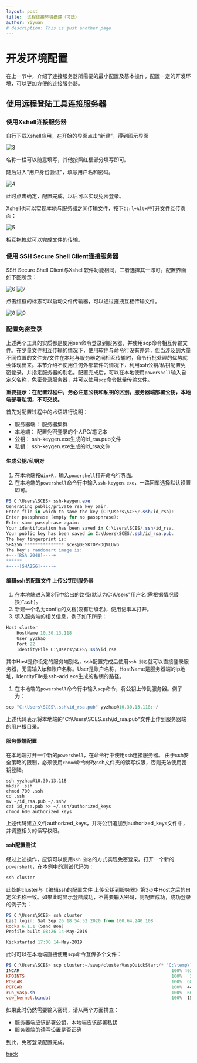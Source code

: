 ```yaml
---
layout: post
title:  远程连接环境搭建（可选）
author: Yiyuan
# description: This is just another page
---
```


# 开发环境配置
在上一节中，介绍了连接服务器所需要的最小配置及基本操作，配置一定的开发环境，可以更加方便的连接服务器。
## 使用远程登陆工具连接服务器
### 使用Xshell连接服务器
自行下载Xshell应用，在开始的界面点击“新建”，得到图示界面

<img src="/image/posts/20210922/3.jpg" alt="3"> 

名称一栏可以随意填写，其他按照红框部分填写即可。

随后进入"用户身份验证"，填写用户名和密码。

<img src="/image/posts/20210922/4.jpg" alt="4"> 

此时点击确定，配置完成，以后可以实现免密登录。

Xshell也可以实现本地与服务器之间传输文件，按下`Ctrl+Alt+F`打开文件互传页面：

<img src="/image/posts/20210922/5.jpg" alt="5"> 

相互拖拽就可以完成文件的传输。

### 使用 SSH Secure Shell Client连接服务器
SSH Secure Shell Client与Xshell软件功能相同，二者选择其一即可。配置界面如下图所示：

<img src="/image/posts/20210922/6.jpg" alt="6"> 
<img src="/image/posts/20210922/7.jpg" alt="7"> 

点击红框的标志可以启动文件传输器，可以通过拖拽互相传输文件。

<img src="/image/posts/20210922/8.jpg" alt="8"> 
<img src="/image/posts/20210922/9.jpg" alt="9"> 

### 配置免密登录
上述两个工具的实质都是使用ssh命令登录到服务器，并使用scp命令相互传输文件。在少量文件相互传输的情况下，使用软件与命令行没有差异，但当涉及到大量不同位置的文件夹/文件在本地与服务器之间相互传输时，命令行批处理的优势就会体现出来。本节介绍不使用任何外部软件的情况下，利用ssh公钥/私钥配置免密登录，并指定服务器的别名。配置完成后，可以在本地使用`powershell`输入自定义名称，免密登录服务器，并可以使用`scp`命令批量传输文件。

__重要提示：在配置过程中，务必注意公钥和私钥的区别，服务器端部署公钥，本地端部署私钥，不可交换。__

首先对配置过程中的术语进行说明：
 - 服务器端：       服务器集群
 - 本地端：         配置免密登录的个人PC/笔记本
 - 公钥：           ssh-keygen.exe生成的id_rsa.pub文件
 - 私钥：           ssh-keygen.exe生成的id_rsa文件

#### 生成公钥/私钥对
1. 在本地端按`Win+R`，输入`powershell`打开命令行界面。
2. 在本地端的`powershell`命令行中输入`ssh-keygen.exe`，一路回车选择默认设置即可。

```powershell
PS C:\Users\SCES> ssh-keygen.exe
Generating public/private rsa key pair.
Enter file in which to save the key (C:\Users\SCES/.ssh/id_rsa):
Enter passphrase (empty for no passphrase):
Enter same passphrase again:
Your identification has been saved in C:\Users\SCES/.ssh/id_rsa.
Your public key has been saved in C:\Users\SCES/.ssh/id_rsa.pub.
The key fingerprint is:
SHA256:*************** sces@DESKTOP-DQVLUVG
The key's randomart image is:
+---[RSA 2048]----+
******
+----[SHA256]-----+
```

#### 编辑ssh的配置文件 上传公钥到服务器
1. 在本地端进入第3行中给出的路径(默认为C:\Users\"用户名(需根据情况替换)"\.ssh)。
2. 新建一个名为config的文档(没有后缀名)，使用记事本打开。
3. 填入服务端的相关信息，例子如下所示：

```powershell
Host cluster
    HostName 10.30.13.118
    User yyzhao
    Port 22
    IdentityFile C:\Users\SCES\.ssh\id_rsa
```
其中Host是你设定的服务端别名，ssh配置完成后使用`ssh 别名`就可以直接登录服务器，无需输入ip和账户名称。User是账户名称，HostName是服务器端的ip地址，IdentityFile是ssh-add.exe生成的私钥的路径。

1. 在本地端的`powershell`命令行中输入`scp`命令，将公钥上传到服务器。例子为：

```powershell
scp "C:\Users\SCES\.ssh\id_rsa.pub" yyzhao@10.30.13.118:~/
```
上述代码表示将本地端的"C:\Users\SCES\.ssh\id_rsa.pub"文件上传到服务器端的用户根目录。

#### 服务器端配置
在本地端打开一个新的`powershell`，在命令行中使用`ssh`连接服务器。
由于ssh安全策略的限制，必须使用`chmod`命令修改ssh文件夹的读写权限，否则无法使用密钥登陆。

```shell
ssh yyzhao@10.30.13.118
mkdir .ssh
chmod 700 .ssh
cd .ssh
mv ~/id_rsa.pub ~/.ssh/
cat id_rsa.pub >> ~/.ssh/authorized_keys
chmod 600 authorized_keys
```
上述代码建立文件authorized_keys，并将公钥追加到authorized_keys文件中，并调整相关的读写权限。
#### ssh配置测试
经过上述操作，应该可以使用`ssh 别名`的方式实现免密登录。打开一个新的`powershell`，在本例中的测试代码为：

```powershell
ssh cluster
```
此处的cluster与《编辑ssh的配置文件 上传公钥到服务器》第3步中Host之后的自定义名称一致。如果此时显示登陆成功，不需要输入密码，则配置成功，成功登录的例子为：

```powershell
PS C:\Users\SCES> ssh cluster
Last login: Sat Sep 26 18:54:52 2020 from 100.64.240.108
Rocks 6.1.1 (Sand Boa)
Profile built 08:26 14-May-2019

Kickstarted 17:00 14-May-2019
```
此时可以在本地端直接使用`scp`命令互传多个文件：

```powershell
PS C:\Users\SCES> scp cluster:~/swap/clusterVaspQuickStart/* "C:\temp\"
INCAR                                                          100% 4025    15.7KB/s   00:00
KPOINTS                                                        100%   25     1.6KB/s   00:00
POSCAR                                                         100%  688     0.7KB/s   00:00
POTCAR                                                         100%  444KB   5.6MB/s   00:00
run_vasp.sh                                                    100%  664     0.7KB/s   00:00
vdw_kernel.bindat                                              100%  153KB   9.6MB/s   00:00
```
如果此时仍然需要输入密码，请从两个方面排查：
 - 服务器端应该部署公钥，本地端应该部署私钥
 - 服务器端的读写设置是否正确

到此，免密登录配置完成。

[back](/blogIndex)